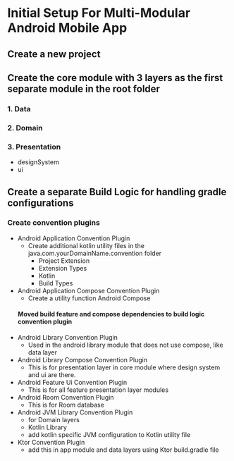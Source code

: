 # Initial Setup For Multi-Modular Android Mobile App

## Create a new project
## Create the core module with 3 layers as the first separate module in the root folder
### 1. Data
### 2. Domain
### 3. Presentation
* designSystem
* ui

## Create a separate Build Logic for handling gradle configurations
### Create convention plugins
* Android Application Convention Plugin
  * Create additional kotlin utility files in the java.com.yourDomainName.convention folder
    * Project Extension
    * Extension Types
    * Kotlin
    * Build Types
* Android Application Compose Convention Plugin
  * Create a utility function Android Compose
  #### Moved build feature and compose dependencies to build logic convention plugin
* Android Library Convention Plugin
  * Used in the android library module that does not use compose, like data layer
* Android Library Compose Convention Plugin
  * This is for presentation layer in core module where design system and ui are there.
* Android Feature Ui Convention Plugin
  * This is for all feature presentation layer modules
* Android Room Convention Plugin
  * This is for Room database
* Android JVM Library Convention Plugin
  * for Domain layers
  * Kotlin Library
  * add kotlin specific JVM configuration to Kotlin utility file
* Ktor Convention Plugin
  * add this in app module and data layers using Ktor build.gradle file